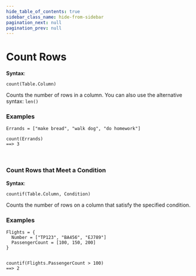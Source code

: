 ```yaml
---
hide_table_of_contents: true
sidebar_class_name: hide-from-sidebar
pagination_next: null
pagination_prev: null
---
```


# Count Rows

**Syntax**:

`count(Table.Column)`

Counts the number of rows in a column. You can also use the alternative syntax: `len()`

### Examples

```deci live
Errands = ["make bread", "walk dog", "do homework"]

count(Errands)
==> 3
```

<br />

### Count Rows that Meet a Condition

**Syntax**:

`countif(Table.Column, Condition)`

Counts the number of rows on a column that satisfy the specified condition.

### Examples

```deci live
Flights = {
  Number = ["TP123", "BA456", "EJ789"]
  PassengerCount = [100, 150, 200]
}


countif(Flights.PassengerCount > 100)
==> 2
```
